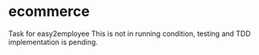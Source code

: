 # ecommerce
Task for easy2employee
This is not in running condition, testing and TDD implementation is pending.
